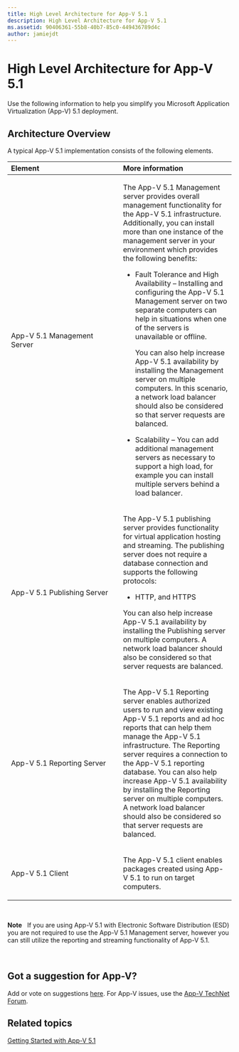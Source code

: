 ```yaml
---
title: High Level Architecture for App-V 5.1
description: High Level Architecture for App-V 5.1
ms.assetid: 90406361-55b8-40b7-85c0-449436789d4c
author: jamiejdt
---
```


# High Level Architecture for App-V 5.1


Use the following information to help you simplify you Microsoft Application Virtualization (App-V) 5.1 deployment.

## Architecture Overview


A typical App-V 5.1 implementation consists of the following elements.

<table>
<colgroup>
<col width="50%" />
<col width="50%" />
</colgroup>
<thead>
<tr class="header">
<th align="left">Element</th>
<th align="left">More information</th>
</tr>
</thead>
<tbody>
<tr class="odd">
<td align="left"><p>App-V 5.1 Management Server</p></td>
<td align="left"><p>The App-V 5.1 Management server provides overall management functionality for the App-V 5.1 infrastructure. Additionally, you can install more than one instance of the management server in your environment which provides the following benefits:</p>
<ul>
<li><p>Fault Tolerance and High Availability – Installing and configuring the App-V 5.1 Management server on two separate computers can help in situations when one of the servers is unavailable or offline.</p>
<p>You can also help increase App-V 5.1 availability by installing the Management server on multiple computers. In this scenario, a network load balancer should also be considered so that server requests are balanced.</p></li>
<li><p>Scalability – You can add additional management servers as necessary to support a high load, for example you can install multiple servers behind a load balancer.</p></li>
</ul></td>
</tr>
<tr class="even">
<td align="left"><p>App-V 5.1 Publishing Server</p></td>
<td align="left"><p>The App-V 5.1 publishing server provides functionality for virtual application hosting and streaming. The publishing server does not require a database connection and supports the following protocols:</p>
<ul>
<li><p>HTTP, and HTTPS</p></li>
</ul>
<p>You can also help increase App-V 5.1 availability by installing the Publishing server on multiple computers. A network load balancer should also be considered so that server requests are balanced.</p></td>
</tr>
<tr class="odd">
<td align="left"><p>App-V 5.1 Reporting Server</p></td>
<td align="left"><p>The App-V 5.1 Reporting server enables authorized users to run and view existing App-V 5.1 reports and ad hoc reports that can help them manage the App-V 5.1 infrastructure. The Reporting server requires a connection to the App-V 5.1 reporting database. You can also help increase App-V 5.1 availability by installing the Reporting server on multiple computers. A network load balancer should also be considered so that server requests are balanced.</p></td>
</tr>
<tr class="even">
<td align="left"><p>App-V 5.1 Client</p></td>
<td align="left"><p>The App-V 5.1 client enables packages created using App-V 5.1 to run on target computers.</p></td>
</tr>
</tbody>
</table>

 

**Note**  
If you are using App-V 5.1 with Electronic Software Distribution (ESD) you are not required to use the App-V 5.1 Management server, however you can still utilize the reporting and streaming functionality of App-V 5.1.

 

## Got a suggestion for App-V?


Add or vote on suggestions [here](http://appv.uservoice.com/forums/280448-microsoft-application-virtualization). For App-V issues, use the [App-V TechNet Forum](https://social.technet.microsoft.com/Forums/home?forum=mdopappv).

## Related topics


[Getting Started with App-V 5.1](getting-started-with-app-v-51.md)

 

 





